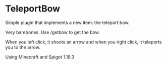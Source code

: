 # TeleportBow
Simple plugin that implements a new item: the teleport bow.

Very barebones. Use /getbow to get the bow.

When you left click, it shoots an arrow and when you right click, it teleports you to the arrow.

Using Minecraft and Spigot 1.19.3
